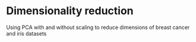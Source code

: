 # Dimensionality reduction

Using PCA with and without scaling to reduce dimensions of breast cancer and iris datasets